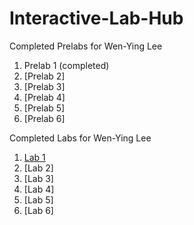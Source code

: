 # Interactive-Lab-Hub

Completed Prelabs for Wen-Ying Lee

1. Prelab 1 (completed)
2. [Prelab 2]
3. [Prelab 3]
3. [Prelab 4]
3. [Prelab 5]
3. [Prelab 6]


Completed Labs for Wen-Ying Lee

1. [Lab 1](//github.com/wendy039474/IDD-Fa18-Lab1?organization=wendy039474&organization=wendy039474)
2. [Lab 2]
3. [Lab 3]
3. [Lab 4]
3. [Lab 5]
3. [Lab 6]
